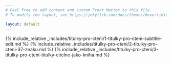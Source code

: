 ```yaml
---
# Feel free to add content and custom Front Matter to this file.
# To modify the layout, see https://jekyllrb.com/docs/themes/#overriding-theme-defaults

layout: default
---
```


{% include_relative _includes/titulky-pro-cteni/1-titulky-pro-cteni-subtitle-edit.md %}
{% include_relative _includes/titulky-pro-cteni/2-titulky-pro-cteni-37-znaku.md %}
{% include_relative _includes/titulky-pro-cteni/3-titulky-pro-cteni-titulky-citelne-jako-kniha.md %}
